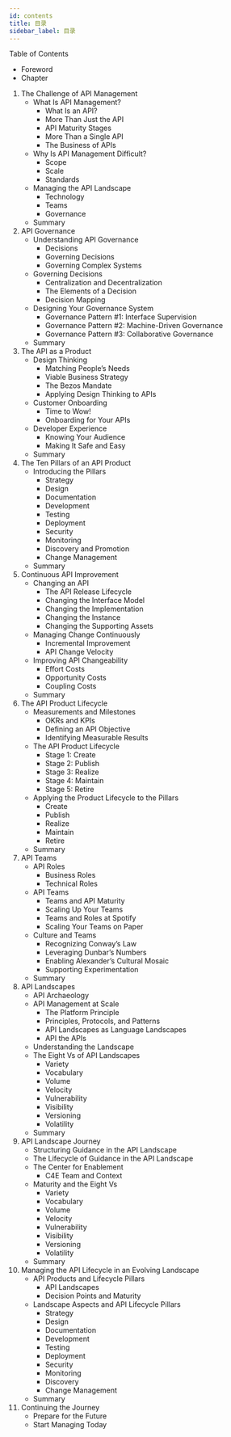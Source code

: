 ```yaml
---
id: contents
title: 目录
sidebar_label: 目录
---
```


Table of Contents
- Foreword
- Chapter	
1. The Challenge of API Management
	- What Is API Management?
		- What Is an API?
		- More Than Just the API
		- API Maturity Stages
		- More Than a Single API
		- The Business of APIs
	- Why Is API Management Difficult?
		- Scope
		- Scale
		- Standards
	- Managing the API Landscape
		- Technology
		- Teams
		- Governance
	- Summary
2. API Governance
	- Understanding API Governance
		- Decisions
		- Governing Decisions
		- Governing Complex Systems
	- Governing Decisions
		- Centralization and Decentralization
		- The Elements of a Decision
		- Decision Mapping
	- Designing Your Governance System
		- Governance Pattern #1: Interface Supervision
		- Governance Pattern #2: Machine-Driven Governance
		- Governance Pattern #3: Collaborative Governance
	- Summary
3. The API as a Product
	- Design Thinking
		- Matching People’s Needs
		- Viable Business Strategy
		- The Bezos Mandate
		- Applying Design Thinking to APIs
	- Customer Onboarding
		- Time to Wow!
		- Onboarding for Your APIs
	- Developer Experience
		- Knowing Your Audience
		- Making It Safe and Easy
	- Summary
4. The Ten Pillars of an API Product
	- Introducing the Pillars
		- Strategy
		- Design
		- Documentation
		- Development
		- Testing
		- Deployment
		- Security
		- Monitoring
		- Discovery and Promotion
		- Change Management
	- Summary
5. Continuous API Improvement
	- Changing an API
		- The API Release Lifecycle
		- Changing the Interface Model
		- Changing the Implementation
		- Changing the Instance
		- Changing the Supporting Assets
	- Managing Change Continuously
		- Incremental Improvement
		- API Change Velocity
	- Improving API Changeability
		- Effort Costs
		- Opportunity Costs
		- Coupling Costs
	- Summary
6. The API Product Lifecycle
	- Measurements and Milestones
		- OKRs and KPIs
		- Defining an API Objective
		- Identifying Measurable Results
	- The API Product Lifecycle
		- Stage 1: Create
		- Stage 2: Publish
		- Stage 3: Realize
		- Stage 4: Maintain
		- Stage 5: Retire
	- Applying the Product Lifecycle to the Pillars
		- Create
		- Publish
		- Realize
		- Maintain
		- Retire
	- Summary
7. API Teams
	- API Roles
		- Business Roles
		- Technical Roles
	- API Teams
		- Teams and API Maturity
		- Scaling Up Your Teams
		- Teams and Roles at Spotify
		- Scaling Your Teams on Paper
	- Culture and Teams
		- Recognizing Conway’s Law
		- Leveraging Dunbar’s Numbers
		- Enabling Alexander’s Cultural Mosaic
		- Supporting Experimentation
	- Summary
8. API Landscapes
	- API Archaeology
	- API Management at Scale
		- The Platform Principle
		- Principles, Protocols, and Patterns
		- API Landscapes as Language Landscapes
		- API the APIs
	- Understanding the Landscape
	- The Eight Vs of API Landscapes
		- Variety
		- Vocabulary
		- Volume
		- Velocity
		- Vulnerability
		- Visibility
		- Versioning
		- Volatility
	- Summary
9. API Landscape Journey
	- Structuring Guidance in the API Landscape
	- The Lifecycle of Guidance in the API Landscape
	- The Center for Enablement
		- C4E Team and Context
	- Maturity and the Eight Vs
		- Variety
		- Vocabulary
		- Volume
		- Velocity
		- Vulnerability
		- Visibility
		- Versioning
		- Volatility
	- Summary
10. Managing the API Lifecycle in an Evolving Landscape
	- API Products and Lifecycle Pillars
		- API Landscapes
		- Decision Points and Maturity
	- Landscape Aspects and API Lifecycle Pillars
		- Strategy
		- Design
		- Documentation
		- Development
		- Testing
		- Deployment
		- Security
		- Monitoring
		- Discovery
		- Change Management
	- Summary
11. Continuing the Journey
	- Prepare for the Future
	- Start Managing Today

